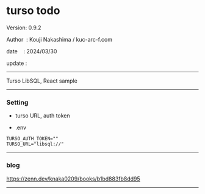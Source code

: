 ﻿# turso todo

 Version: 0.9.2

 Author  : Kouji Nakashima / kuc-arc-f.com

 date    : 2024/03/30 

 update :

***

Turso LibSQL,  React sample

***
### Setting

* turso URL, auth token

* .env

```
TURSO_AUTH_TOKEN=""
TURSO_URL="libsql://"
```

***
### blog


https://zenn.dev/knaka0209/books/b1bd883fb8dd95

***

